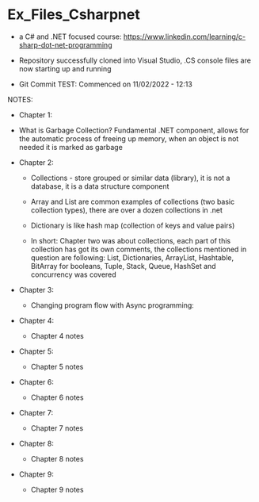 # Ex_Files_Csharpnet

- a C# and .NET focused course: https://www.linkedin.com/learning/c-sharp-dot-net-programming 

- Repository successfully cloned into Visual Studio, .CS console files are now starting up and running
- Git Commit TEST: Commenced on 11/02/2022 - 12:13

NOTES:
- Chapter 1:
 * What is Garbage Collection?
	Fundamental .NET component, allows for the automatic process of freeing up memory,
	when an object is not needed it is marked as garbage

- Chapter 2:
	* Collections - store grouped or similar data (library), it is not a database, it is a data structure component
	* Array and List are common examples of collections (two basic collection types), there are over a dozen collections in .net
	* Dictionary is like hash map (collection of keys and value pairs)
	
	* In short: Chapter two was about collections, each part of this collection has got its own comments, 
		the collections mentioned in question are following:
		List, Dictionaries, ArrayList, Hashtable, BitArray for booleans, Tuple, Stack, Queue, HashSet and concurrency was covered


- Chapter 3:
	* Changing program flow with Async programming:

- Chapter 4:
	* Chapter 4 notes
- Chapter 5:
	* Chapter 5 notes
- Chapter 6:
	* Chapter 6 notes
- Chapter 7:
	* Chapter 7 notes
- Chapter 8:
	* Chapter 8 notes
- Chapter 9:
	* Chapter 9 notes
